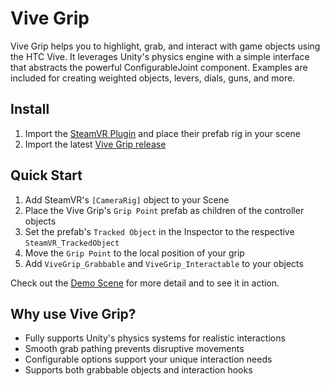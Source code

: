 # Vive Grip

Vive Grip helps you to highlight, grab, and interact with game objects using the HTC Vive. It leverages Unity's physics engine with a simple interface that abstracts the powerful ConfigurableJoint component. Examples are included for creating weighted objects, levers, dials, guns, and more.

## Install

1. Import the [SteamVR Plugin](https://www.assetstore.unity3d.com/en/#!/content/32647) and place their prefab rig in your scene
2. Import the latest [Vive Grip release](https://github.com/JScott/ViveGrip/releases/latest)

## Quick Start

1. Add SteamVR's `[CameraRig]` object to your Scene
2. Place the Vive Grip's `Grip Point` prefab as children of the controller objects
3. Set the prefab's `Tracked Object` in the Inspector to the respective `SteamVR_TrackedObject`
4. Move the `Grip Point` to the local position of your grip
5. Add `ViveGrip_Grabbable` and `ViveGrip_Interactable` to your objects

Check out the [Demo Scene](Examples) for more detail and to see it in action.

## Why use Vive Grip?

- Fully supports Unity's physics systems for realistic interactions
- Smooth grab pathing prevents disruptive movements
- Configurable options support your unique interaction needs
- Supports both grabbable objects and interaction hooks
